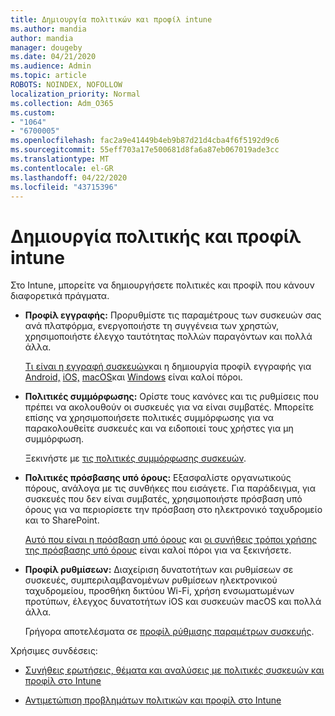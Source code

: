 ```yaml
---
title: Δημιουργία πολιτικών και προφίλ intune
ms.author: mandia
author: mandia
manager: dougeby
ms.date: 04/21/2020
ms.audience: Admin
ms.topic: article
ROBOTS: NOINDEX, NOFOLLOW
localization_priority: Normal
ms.collection: Adm_O365
ms.custom:
- "1064"
- "6700005"
ms.openlocfilehash: fac2a9e41449b4eb9b87d21d4cba4f6f5192d9c6
ms.sourcegitcommit: 55eff703a17e500681d8fa6a87eb067019ade3cc
ms.translationtype: MT
ms.contentlocale: el-GR
ms.lasthandoff: 04/22/2020
ms.locfileid: "43715396"
---
```

# <a name="creating-intune-policy-and-profiles"></a>Δημιουργία πολιτικής και προφίλ intune

Στο Intune, μπορείτε να δημιουργήσετε πολιτικές και προφίλ που κάνουν διαφορετικά πράγματα.

- **Προφίλ εγγραφής:** Προρυθμίστε τις παραμέτρους των συσκευών σας ανά πλατφόρμα, ενεργοποιήστε τη συγγένεια των χρηστών, χρησιμοποιήστε έλεγχο ταυτότητας πολλών παραγόντων και πολλά άλλα.

  [Τι είναι η εγγραφή συσκευών](https://docs.microsoft.com/intune/device-enrollment)και η δημιουργία προφίλ εγγραφής για [Android,](https://docs.microsoft.com/intune/android-enroll) [iOS,](https://docs.microsoft.com/intune/ios-enroll) [macOS](https://docs.microsoft.com/intune/macos-enroll)και [Windows](https://docs.microsoft.com/intune/windows-enrollment-methods) είναι καλοί πόροι.

- **Πολιτικές συμμόρφωσης:** Ορίστε τους κανόνες και τις ρυθμίσεις που πρέπει να ακολουθούν οι συσκευές για να είναι συμβατές. Μπορείτε επίσης να χρησιμοποιήσετε πολιτικές συμμόρφωσης για να παρακολουθείτε συσκευές και να ειδοποιεί τους χρήστες για μη συμμόρφωση.

  Ξεκινήστε με [τις πολιτικές συμμόρφωσης συσκευών](https://docs.microsoft.com/intune/device-compliance-get-started).
- **Πολιτικές πρόσβασης υπό όρους:** Εξασφαλίστε οργανωτικούς πόρους, ανάλογα με τις συνθήκες που εισάγετε. Για παράδειγμα, για συσκευές που δεν είναι συμβατές, χρησιμοποιήστε πρόσβαση υπό όρους για να περιορίσετε την πρόσβαση στο ηλεκτρονικό ταχυδρομείο και το SharePoint.

  [Αυτό που είναι η πρόσβαση υπό όρους](https://docs.microsoft.com/intune/conditional-access) και [οι συνήθεις τρόποι χρήσης της πρόσβασης υπό όρους](https://docs.microsoft.com/intune/conditional-access-intune-common-ways-use) είναι καλοί πόροι για να ξεκινήσετε.

- **Προφίλ ρυθμίσεων:** Διαχείριση δυνατοτήτων και ρυθμίσεων σε συσκευές, συμπεριλαμβανομένων ρυθμίσεων ηλεκτρονικού ταχυδρομείου, προσθήκη δικτύου Wi-Fi, χρήση ενσωματωμένων προτύπων, έλεγχος δυνατοτήτων iOS και συσκευών macOS και πολλά άλλα.

  Γρήγορα αποτελέσματα σε [προφίλ ρύθμισης παραμέτρων συσκευής](https://docs.microsoft.com/intune/device-profiles).

Χρήσιμες συνδέσεις:

- [Συνήθεις ερωτήσεις, θέματα και αναλύσεις με πολιτικές συσκευών και προφίλ στο Intune](https://docs.microsoft.com/intune/device-profile-troubleshoot)

- [Αντιμετώπιση προβλημάτων πολιτικών και προφίλ στο Intune](https://docs.microsoft.com/intune/troubleshoot-policies-in-microsoft-intune)
